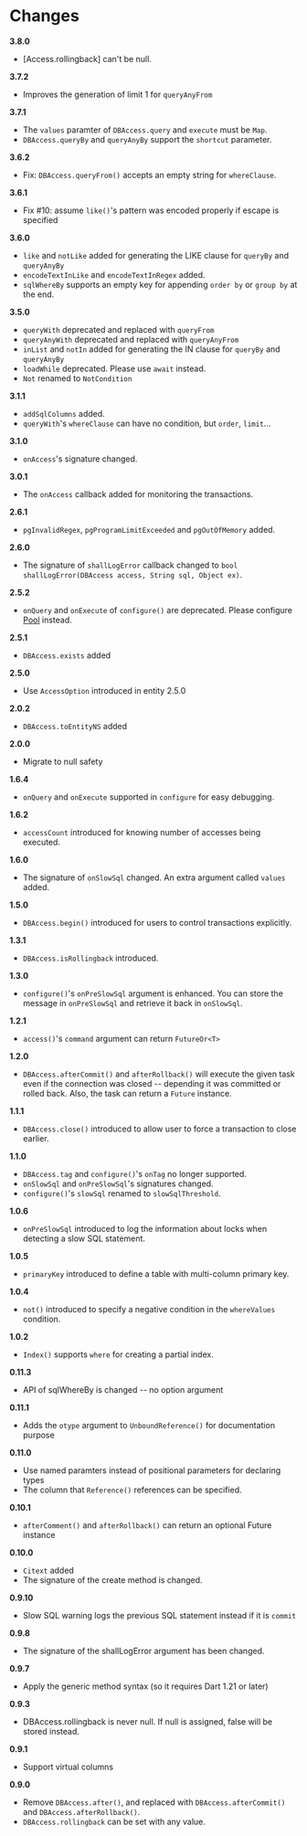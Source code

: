 # Changes

**3.8.0**

* [Access.rollingback] can't be null.

**3.7.2**

* Improves the generation of limit 1 for `queryAnyFrom`

**3.7.1**

* The `values` paramter of `DBAccess.query` and `execute` must be `Map`.
* `DBAccess.queryBy` and `queryAnyBy` support the `shortcut` parameter.

**3.6.2**

* Fix: `DBAccess.queryFrom()` accepts an empty string for `whereClause`.

**3.6.1**

* Fix #10: assume `like()`'s pattern was encoded properly if escape is specified

**3.6.0**

* `like` and `notLike` added for generating the LIKE clause for `queryBy` and `queryAnyBy`
* `encodeTextInLike` and `encodeTextInRegex` added.
* `sqlWhereBy` supports an empty key for appending `order by` or `group by` at the end.

**3.5.0**

* `queryWith` deprecated and replaced with `queryFrom`
* `queryAnyWith` deprecated and replaced with `queryAnyFrom`
* `inList` and `notIn` added for generating the IN clause for `queryBy` and `queryAnyBy`
* `loadWhile` deprecated. Please use `await` instead.
* `Not` renamed to `NotCondition`

**3.1.1**

* `addSqlColumns` added.
* `queryWith`'s `whereClause` can have no condition, but `order`, `limit`...

**3.1.0**

* `onAccess`'s signature changed.

**3.0.1**

* The `onAccess` callback added for monitoring the transactions.

**2.6.1**

* `pgInvalidRegex`, `pgProgramLimitExceeded` and `pgOutOfMemory` added.

**2.6.0**

* The signature of `shallLogError` callback changed to `bool shallLogError(DBAccess access, String sql, Object ex)`.

**2.5.2**

* `onQuery` and `onExecute` of `configure()` are deprecated. Please configure [Pool](https://pub.dev/documentation/postgresql2/latest/postgresql.pool/Pool-class.html) instead.

**2.5.1**

* `DBAccess.exists` added

**2.5.0**

* Use `AccessOption` introduced in entity 2.5.0

**2.0.2**

* `DBAccess.toEntityNS` added

**2.0.0**

* Migrate to null safety

**1.6.4**

* `onQuery` and `onExecute` supported in `configure` for easy debugging.

**1.6.2**

* `accessCount` introduced for knowing number of accesses being executed.

**1.6.0**

* The signature of `onSlowSql` changed. An extra argument called `values` added.

**1.5.0**

* `DBAccess.begin()` introduced for users to control transactions explicitly.

**1.3.1**

* `DBAccess.isRollingback` introduced.

**1.3.0**

* `configure()`'s `onPreSlowSql` argument is enhanced. You can store the message in `onPreSlowSql` and retrieve it back in `onSlowSql`.

**1.2.1**

* `access()`'s `command` argument can return `FutureOr<T>`

**1.2.0**

* `DBAccess.afterCommit()` and `afterRollback()` will execute the given task even if the connection was closed -- depending it was committed or rolled back.
Also, the task can return a `Future` instance.

**1.1.1**

* `DBAccess.close()` introduced to allow user to force a transaction to close earlier.

**1.1.0**

* `DBAccess.tag` and `configure()`'s `onTag` no longer supported.
* `onSlowSql` and `onPreSlowSql`'s signatures changed.
* `configure()`'s `slowSql` renamed to `slowSqlThreshold`.

**1.0.6**

* `onPreSlowSql` introduced to log the information about locks when detecting a slow SQL statement.

**1.0.5**

* `primaryKey` introduced to define a table with multi-column primary key.

**1.0.4**

* `not()` introduced to specify a negative condition in the `whereValues` condition.

**1.0.2**

* `Index()` supports `where` for creating a partial index.

**0.11.3**

* API of sqlWhereBy is changed -- no option argument

**0.11.1**

* Adds the `otype` argument to `UnboundReference()` for documentation purpose

**0.11.0**

* Use named paramters instead of positional parameters for declaring types
* The column that `Reference()` references can be specified.

**0.10.1**

* `afterComment()` and `afterRollback()` can return an optional Future instance

**0.10.0**

* `Citext` added
* The signature of the create method is changed.

**0.9.10**

* Slow SQL warning logs the previous SQL statement instead if it is `commit`

**0.9.8**

* The signature of the shallLogError argument has been changed.

**0.9.7**

* Apply the generic method syntax (so it requires Dart 1.21 or later)

**0.9.3**

* DBAccess.rollingback is never null. If null is assigned, false will be stored instead.

**0.9.1**

* Support virtual columns

**0.9.0**

* Remove `DBAccess.after()`, and replaced with `DBAccess.afterCommit()` and
  `DBAccess.afterRollback()`.
* `DBAccess.rollingback` can be set with any value.
